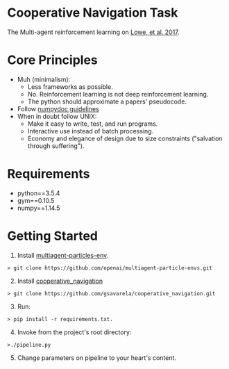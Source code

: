 # Cooperative Navigation Task

The Multi-agent reinforcement learning on [Lowe, et al. 2017](https://arxiv.org/pdf/1706.02275.pdf).

# Core Principles

- Muh (minimalism):
    - Less frameworks as possible.
    - No. Reinforcement learning is not deep reinforcement learning.
    - The python should approximate a papers' pseudocode.
- Follow [numpydoc guidelines](https://numpydoc.readthedocs.io/en/latest/format.html)
- When in doubt follow UNIX: 
    - Make it easy to write, test, and run programs.
    - Interactive use instead of batch processing.
    - Economy and elegance of design due to size constraints ("salvation through suffering").

# Requirements
- python==3.5.4
- gym==0.10.5
- numpy==1.14.5

# Getting Started

1. Install [multiagent-particles-env](https://github.com/openai/multiagent-particle-envs).
```
> git clone https://github.com/openai/multiagent-particle-envs.git
```

2. Install [cooperative_navigation](https://github.com/gsavarela/cooperative_navigation.git)
```
> git clone https://github.com/gsavarela/cooperative_navigation.git
```
3. Run:
```
> pip install -r requirements.txt.
```
4. Invoke from the project's root directory:
```
>./pipeline.py
```

5. Change parameters on pipeline to your heart's content.


